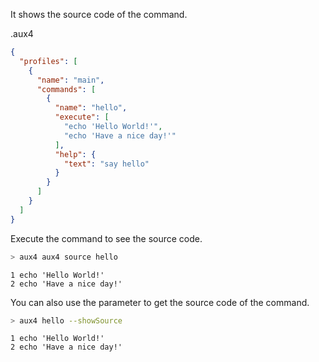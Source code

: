 It shows the source code of the command.

.aux4

```json
{
  "profiles": [
    {
      "name": "main",
      "commands": [
        {
          "name": "hello",
          "execute": [
            "echo 'Hello World!'",
            "echo 'Have a nice day!'"
          ],
          "help": {
            "text": "say hello"
          }
        }
      ]
    }
  ]
}
```

Execute the command to see the source code.

```bash
> aux4 aux4 source hello
```
```text
1 echo 'Hello World!'
2 echo 'Have a nice day!'
```

You can also use the parameter to get the source code of the command.

```bash
> aux4 hello --showSource
```
```text
1 echo 'Hello World!'
2 echo 'Have a nice day!'
```


